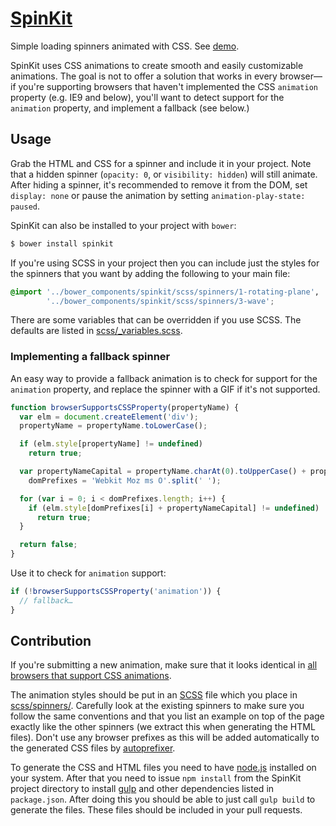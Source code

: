 # [SpinKit](http://tobiasahlin.com/spinkit/)

Simple loading spinners animated with CSS. See [demo](http://tobiasahlin.com/spinkit/).

SpinKit uses CSS animations to create smooth and easily customizable animations. The goal is not to offer a solution that works in every browser—if you're supporting browsers that haven't implemented the CSS `animation` property (e.g. IE9 and below), you'll want to detect support for the `animation` property, and implement a fallback (see below.)

## Usage

Grab the HTML and CSS for a spinner and include it in your project. Note that a hidden spinner (`opacity: 0`, or `visibility: hidden`) will still animate. After hiding a spinner, it's recommended to remove it from the DOM, set `display: none` or pause the animation by setting `animation-play-state: paused`.

SpinKit can also be installed to your project with `bower`:

```bash
$ bower install spinkit
```

If you're using SCSS in your project then you can include just the styles for the spinners that you want by adding the following to your main file:

```scss
@import '../bower_components/spinkit/scss/spinners/1-rotating-plane',
        '../bower_components/spinkit/scss/spinners/3-wave';
```

There are some variables that can be overridden if you use SCSS. The defaults are listed in [scss/_variables.scss](https://github.com/tobiasahlin/SpinKit/blob/master/scss/_variables.scss).

### Implementing a fallback spinner

An easy way to provide a fallback animation is to check for support for the `animation` property, and replace the spinner with a GIF if it's not supported.

```javascript
function browserSupportsCSSProperty(propertyName) {
  var elm = document.createElement('div');
  propertyName = propertyName.toLowerCase();

  if (elm.style[propertyName] != undefined)
    return true;

  var propertyNameCapital = propertyName.charAt(0).toUpperCase() + propertyName.substr(1),
    domPrefixes = 'Webkit Moz ms O'.split(' ');

  for (var i = 0; i < domPrefixes.length; i++) {
    if (elm.style[domPrefixes[i] + propertyNameCapital] != undefined)
      return true;
  }

  return false;
}
```

Use it to check for `animation` support:

```javascript
if (!browserSupportsCSSProperty('animation')) {
  // fallback…
}
```

## Contribution

If you're submitting a new animation, make sure that it looks identical in [all browsers that support CSS animations](http://caniuse.com/css-animation).

The animation styles should be put in an [SCSS](http://sass-lang.com/) file which you place in [scss/spinners/](https://github.com/tobiasahlin/SpinKit/blob/master/scss/spinners). Carefully look at the existing spinners to make sure you follow the same conventions and that you list an example on top of the page exactly like the other spinners (we extract this when generating the HTML files). Don't use any browser prefixes as this will be added automatically to the generated CSS files by [autoprefixer](https://github.com/postcss/autoprefixer).

To generate the CSS and HTML files you need to have [node.js](http://nodejs.org/) installed on your system. After that you need to issue `npm install` from the SpinKit project directory to install [gulp](https://github.com/gulpjs/gulp) and other dependencies listed in `package.json`. After doing this you should be able to just call `gulp build` to generate the files. These files should be included in your pull requests.
